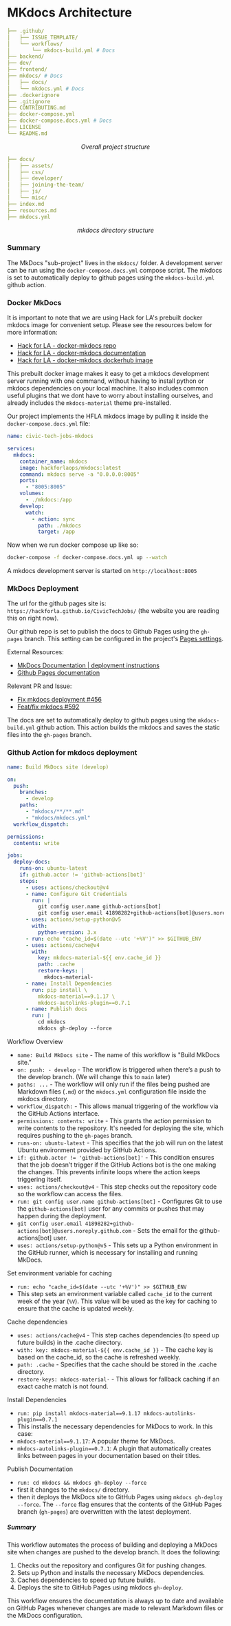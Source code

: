# MKdocs Architecture

```yml
├── .github/
│   ├── ISSUE_TEMPLATE/
│   └── workflows/
│       └── mkdocs-build.yml # Docs
├── backend/
├── dev/
├── frontend/
├── mkdocs/ # Docs
│   ├── docs/
│   └── mkdocs.yml # Docs
├── .dockerignore
├── .gitignore
├── CONTRIBUTING.md
├── docker-compose.yml
├── docker-compose.docs.yml # Docs
├── LICENSE
└── README.md
```

_<p style="text-align: center;">Overall project structure</p>_

```yml
├── docs/
│   ├── assets/
│   ├── css/
│   ├── developer/
│   ├── joining-the-team/
│   ├── js/
│   └── misc/
├── index.md
├── resources.md
├── mkdocs.yml
```

_<p style="text-align: center;">mkdocs directory structure</p>_

### Summary

The MkDocs "sub-project" lives in the `mkdocs/` folder. A development server can be run using the `docker-compose.docs.yml` compose script. The mkdocs is set to automatically deploy to github pages using the `mkdocs-build.yml` github action.


### Docker MkDocs

It is important to note that we are using Hack for LA's prebuilt docker mkdocs image for convenient setup. Please see the resources below for more information:

- [Hack for LA - docker-mkdocs repo](https://github.com/hackforla/docker-mkdocs)
- [Hack for LA - docker-mkdocs documentation](https://hackforla.github.io/docker-mkdocs/)
- [Hack for LA - docker-mkdocs dockerhub image](https://hub.docker.com/r/hackforlaops/mkdocs)

This prebuilt docker image makes it easy to get a mkdocs development server running with one command, without having to install python or mkdocs dependencies on your local machine. It also includes common useful plugins that we dont have to worry about installing ourselves, and already includes the `mkdocs-material` theme pre-installed.

Our project implements the HFLA mkdocs image by pulling it inside the `docker-compose.docs.yml` file:

```yml
name: civic-tech-jobs-mkdocs

services:
  mkdocs:
    container_name: mkdocs
    image: hackforlaops/mkdocs:latest
    command: mkdocs serve -a "0.0.0.0:8005"
    ports:
      - "8005:8005"
    volumes:
      - ./mkdocs:/app
    develop:
      watch:
        - action: sync
          path: ./mkdocs
          target: /app
```

Now when we run docker compose up like so:

```sh
docker-compose -f docker-compose.docs.yml up --watch
```

A mkdocs development server is started on `http://localhost:8005`

### MkDocs Deployment

The url for the github pages site is: `https://hackforla.github.io/CivicTechJobs/` (the website you are reading this on right now).

Our github repo is set to publish the docs to Github Pages using the `gh-pages` branch. This setting can be configured in the project's [Pages settings](https://github.com/hackforla/CivicTechJobs/settings/pages).

External Resources:

- [MkDocs Documentation | deployment instructions](https://www.mkdocs.org/user-guide/deploying-your-docs/)
- [Github Pages documentation](https://docs.github.com/en/pages/quickstart)

Relevant PR and Issue:

- [Fix mkdocs deployment #456](https://github.com/hackforla/CivicTechJobs/issues/456)
- [Feat/fix mkdocs #592](https://github.com/hackforla/CivicTechJobs/pull/592)

The docs are set to automatically deploy to github pages using the `mkdocs-build.yml` github action. This action builds the mkdocs and saves the static files into the `gh-pages` branch.

### Github Action for mkdocs deployment

```yml
name: Build MkDocs site (develop)

on:
  push:
    branches:
      - develop
    paths:
      - "mkdocs/**/**.md"
      - "mkdocs/mkdocs.yml"
  workflow_dispatch:

permissions:
  contents: write

jobs:
  deploy-docs:
    runs-on: ubuntu-latest
    if: github.actor != 'github-actions[bot]'
    steps:
      - uses: actions/checkout@v4
      - name: Configure Git Credentials
        run: |
          git config user.name github-actions[bot]
          git config user.email 41898282+github-actions[bot]@users.noreply.github.com
      - uses: actions/setup-python@v5
        with:
          python-version: 3.x
      - run: echo "cache_id=$(date --utc '+%V')" >> $GITHUB_ENV
      - uses: actions/cache@v4
        with:
          key: mkdocs-material-${{ env.cache_id }}
          path: .cache
          restore-keys: |
            mkdocs-material-
      - name: Install Dependencies
        run: pip install \
          mkdocs-material==9.1.17 \
          mkdocs-autolinks-plugin==0.7.1
      - name: Publish docs
        run: |
          cd mkdocs
          mkdocs gh-deploy --force
```

Workflow Overview

- `name: Build MkDocs site` - The name of this workflow is "Build MkDocs site."
- `on: push: - develop` - The workflow is triggered when there’s a push to the develop branch. (We will change this to `main` later)
- `paths: ...` - The workflow will only run if the files being pushed are Markdown files (`.md`) or the `mkdocs.yml` configuration file inside the mkdocs directory.
- `workflow_dispatch:` - This allows manual triggering of the workflow via the GitHub Actions interface.
- `permissions: contents: write` - This grants the action permission to write contents to the repository. It's needed for deploying the site, which requires pushing to the `gh-pages` branch.
- `runs-on: ubuntu-latest` - This specifies that the job will run on the latest Ubuntu environment provided by GitHub Actions.
- `if: github.actor != 'github-actions[bot]'` - This condition ensures that the job doesn’t trigger if the GitHub Actions bot is the one making the changes. This prevents infinite loops where the action keeps triggering itself.
- `uses: actions/checkout@v4` - This step checks out the repository code so the workflow can access the files.
- `run: git config user.name github-actions[bot]` - Configures Git to use the `github-actions[bot]` user for any commits or pushes that may happen during the deployment.
- `git config user.email 41898282+github-actions[bot]@users.noreply.github.com` - Sets the email for the github-actions[bot] user.
- `uses: actions/setup-python@v5` - This sets up a Python environment in the GitHub runner, which is necessary for installing and running MkDocs.

Set environment variable for caching

- `run: echo "cache_id=$(date --utc '+%V')" >> $GITHUB_ENV`
- This step sets an environment variable called `cache_id` to the current week of the year (`%V`). This value will be used as the key for caching to ensure that the cache is updated weekly.

Cache dependencies

- `uses: actions/cache@v4` - This step caches dependencies (to speed up future builds) in the .cache directory.
- `with: key: mkdocs-material-${{ env.cache_id }}` - The cache key is based on the cache_id, so the cache is refreshed weekly.
- `path: .cache` - Specifies that the cache should be stored in the .cache directory.
- `restore-keys: mkdocs-material-` - This allows for fallback caching if an exact cache match is not found.

Install Dependencies

- `run: pip install mkdocs-material==9.1.17 mkdocs-autolinks-plugin==0.7.1`
- This installs the necessary dependencies for MkDocs to work. In this case:
- `mkdocs-material==9.1.17`: A popular theme for MkDocs.
- `mkdocs-autolinks-plugin==0.7.1`: A plugin that automatically creates links between pages in your documentation based on their titles.

Publish Documentation

- `run: cd mkdocs && mkdocs gh-deploy --force`
- first it changes to the `mkdocs/` directory.
- then it deploys the MkDocs site to GitHub Pages using `mkdocs gh-deploy --force`. The `--force` flag ensures that the contents of the GitHub Pages branch (`gh-pages`) are overwritten with the latest deployment.

##### Summary
This workflow automates the process of building and deploying a MkDocs site when changes are pushed to the develop branch. It does the following:

1. Checks out the repository and configures Git for pushing changes.
2. Sets up Python and installs the necessary MkDocs dependencies.
3. Caches dependencies to speed up future builds.
4. Deploys the site to GitHub Pages using mkdocs `gh-deploy`.

This workflow ensures the documentation is always up to date and available on GitHub Pages whenever changes are made to relevant Markdown files or the MkDocs configuration.